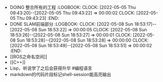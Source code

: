 - DOING 整合所有的工程
  :LOGBOOK:
  CLOCK: [2022-05-05 Thu 09:43:20]--[2022-05-05 Thu 09:43:22] =>  00:00:02
  CLOCK: [2022-05-05 Thu 09:43:23]
  :END:
- DONE SLAM前端部分
  :LOGBOOK:
  CLOCK: [2022-05-08 Sun 18:53:17]--[2022-05-08 Sun 18:53:22] =>  00:00:05
  CLOCK: [2022-05-08 Sun 18:53:26]--[2022-05-08 Sun 18:53:27] =>  00:00:01
  CLOCK: [2022-05-08 Sun 18:53:28]--[2022-05-08 Sun 18:53:28] =>  00:00:00
  CLOCK: [2022-05-08 Sun 18:53:49]--[2022-05-08 Sun 18:53:51] =>  00:00:02
  :END:
- [[ROS之命名空间]]
- [[C++]]
- Lisp，听说学了之后会获得升华 #编程语言
- markdown的代码片段标记shell-session能高亮输出